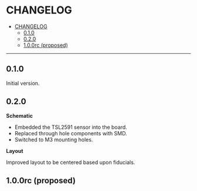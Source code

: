 # CHANGELOG

- [CHANGELOG](#changelog)
  - [0.1.0](#010)
  - [0.2.0](#020)
  - [1.0.0rc (proposed)](#100rc-proposed)

---

## 0.1.0

Initial version.

## 0.2.0

**Schematic**

- Embedded the TSL2591 sensor into the board.
- Replaced through hole components with SMD.
- Switched to M3 mounting holes.

**Layout**

Improved layout to be centered based upon fiducials.

## 1.0.0rc (proposed)

